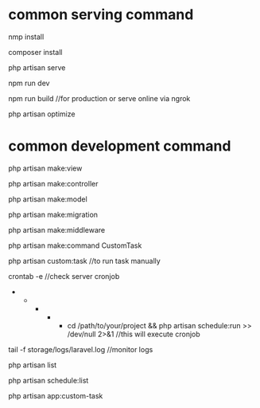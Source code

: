 # common serving command

nmp install

composer install

php artisan serve

npm run dev

npm run build //for production or serve online via ngrok

php artisan optimize


# common development command

php artisan  make:view <view-name>

php artisan make:controller <controller-name>

php artisan make:model <model-name>

php artisan make:migration <migration-name>

php artisan make:middleware

php artisan make:command CustomTask

php artisan custom:task //to run task manually

crontab -e //check server cronjob

* * * * * cd /path/to/your/project && php artisan schedule:run >> /dev/null 2>&1 //this will execute cronjob

tail -f storage/logs/laravel.log //monitor logs

php artisan list

php artisan schedule:list

php artisan app:custom-task
